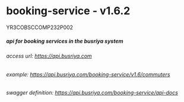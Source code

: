 # booking-service - v1.6.2

YR3COBSCCOMP232P002

##### api for booking services in the busriya system

###### access url: https://api.busriya.com

###### example: https://api.busriya.com/booking-service/v1.6/commuters

###### swagger definition: https://api.busriya.com/booking-service/api-docs
